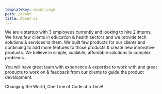 ```yaml
---
templateKey: about-page
path: /about
title: About us
---
```

We are a startup with 3 employees currently and looking to hire 2 interns. We have few clients in education & health sectors and we provide tech solutions & services to them. We built few products for our clients and continuing to add more features to those products & create new innovative products. We believe in simple, scalable, affordable solutions to complex problems.

You will have great team with experience & expertise to work with and great products to work on & feedback from our clients to guide the product development.

Changing the World, One Line of Code at a Time!